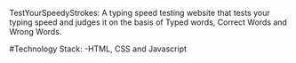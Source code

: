 TestYourSpeedyStrokes: A typing speed testing website that tests your typing speed and judges it on the basis of Typed words, Correct Words and Wrong Words.

#Technology Stack:
-HTML, CSS and Javascript
